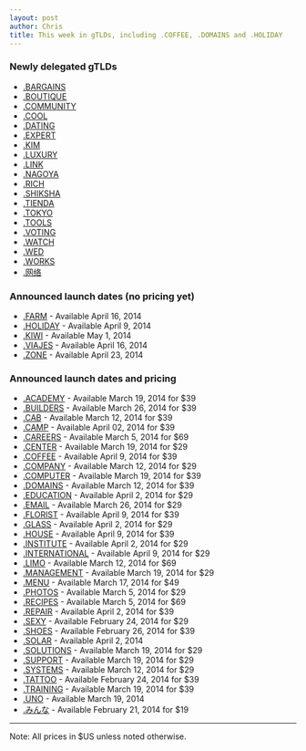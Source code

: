 ```yaml
---
layout: post
author: Chris
title: This week in gTLDs, including .COFFEE, .DOMAINS and .HOLIDAY
---
```


### Newly delegated gTLDs

+ [.BARGAINS](https://iwantmyname.com/domains/dot-bargains)
+ [.BOUTIQUE](https://iwantmyname.com/domains/dot-boutique)
+ [.COMMUNITY](https://iwantmyname.com/domains/dot-community)
+ [.COOL](https://iwantmyname.com/domains/dot-cool)
+ [.DATING](https://iwantmyname.com/domains/dot-dating)
+ [.EXPERT](https://iwantmyname.com/domains/dot-expert)
+ [.KIM](https://iwantmyname.com/domains/dot-kim)
+ [.LUXURY](https://iwantmyname.com/domains/dot-luxury)
+ [.LINK](https://iwantmyname.com/domains/dot-link)
+ [.NAGOYA](https://iwantmyname.com/domains/dot-nagoya)
+ [.RICH](https://iwantmyname.com/domains/dot-rich)
+ [.SHIKSHA](https://iwantmyname.com/domains/dot-shiksha)
+ [.TIENDA](https://iwantmyname.com/domains/dot-tienda)
+ [.TOKYO](https://iwantmyname.com/domains/dot-tokyo)
+ [.TOOLS](https://iwantmyname.com/domains/dot-tools)
+ [.VOTING](https://iwantmyname.com/domains/dot-voting)
+ [.WATCH](https://iwantmyname.com/domains/dot-watch)
+ [.WED](https://iwantmyname.com/domains/dot-wed)
+ [.WORKS](https://iwantmyname.com/domains/dot-works)
+ [.网络](https://iwantmyname.com/domains/dot-网络)

### Announced launch dates (no pricing yet)

+ [.FARM](https://iwantmyname.com/domains/dot-farm) - Available April 16, 2014
+ [.HOLIDAY](https://iwantmyname.com/domains/dot-holiday) - Available April 9, 2014
+ [.KIWI](https://iwantmyname.com/domains/dot-kiwi) - Available May 1, 2014
+ [.VIAJES](https://iwantmyname.com/domains/dot-viajes) - Available April 16, 2014
+ [.ZONE](https://iwantmyname.com/domains/dot-zone) - Available April 23, 2014

### Announced launch dates and pricing

+ [.ACADEMY](https://iwantmyname.com/domains/dot-academy) - Available March 19, 2014 for $39
+ [.BUILDERS](https://iwantmyname.com/domains/dot-builders) - Available March 26, 2014 for $39
+ [.CAB](https://iwantmyname.com/domains/dot-cab) - Available March 12, 2014 for $39
+ [.CAMP](https://iwantmyname.com/domains/dot-camp) - Available April 02, 2014 for $39
+ [.CAREERS](https://iwantmyname.com/domains/dot-careers) - Available March 5, 2014 for $69 
+ [.CENTER](https://iwantmyname.com/domains/dot-center) - Available March 19, 2014 for $29
+ [.COFFEE](https://iwantmyname.com/domains/dot-coffee) - Available April 9, 2014 for $39
+ [.COMPANY](https://iwantmyname.com/domains/dot-company) - Available March 12, 2014 for $29
+ [.COMPUTER](https://iwantmyname.com/domains/dot-computer) - Available March 19, 2014 for $39
+ [.DOMAINS](https://iwantmyname.com/domains/dot-domains) - Available March 12, 2014 for $39
+ [.EDUCATION](https://iwantmyname.com/domains/dot-education) - Available April 2, 2014 for $29
+ [.EMAIL](https://iwantmyname.com/domains/dot-email) - Available March 26, 2014 for $29
+ [.FLORIST](https://iwantmyname.com/domains/dot-florist) - Available April 9, 2014 for $39
+ [.GLASS](https://iwantmyname.com/domains/dot-glass) - Available April 2, 2014 for $29
+ [.HOUSE](https://iwantmyname.com/domains/dot-house) - Available April 9, 2014 for $39
+ [.INSTITUTE](https://iwantmyname.com/domains/dot-institute) - Available April 2, 2014 for $29
+ [.INTERNATIONAL](https://iwantmyname.com/domains/dot-international) - Available April 9, 2014 for $29
+ [.LIMO](https://iwantmyname.com/domains/dot-limo) - Available March 12, 2014 for $69
+ [.MANAGEMENT](https://iwantmyname.com/domains/dot-management) - Available March 19, 2014 for $29
+ [.MENU](https://iwantmyname.com/domains/dot-menu) - Available March 17, 2014 for $49
+ [.PHOTOS](https://iwantmyname.com/domains/dot-photos) - Available March 5, 2014 for $29
+ [.RECIPES](https://iwantmyname.com/domains/dot-recipes) - Available March 5, 2014 for $69
+ [.REPAIR](https://iwantmyname.com/domains/dot-repair) - Available April 2, 2014 for $39
+ [.SEXY](https://iwantmyname.com/domains/dot-sexy) - Available February 24, 2014 for $29
+ [.SHOES](https://iwantmyname.com/domains/dot-shoes) - Available February 26, 2014 for $39
+ [.SOLAR](https://iwantmyname.com/domains/dot-solar) - Available April 2, 2014
+ [.SOLUTIONS](https://iwantmyname.com/domains/dot-solutions) - Available March 19, 2014 for $29
+ [.SUPPORT](https://iwantmyname.com/domains/dot-support) - Available March 19, 2014 for $29
+ [.SYSTEMS](https://iwantmyname.com/domains/dot-systems) - Available March 12, 2014 for $29
+ [.TATTOO](https://iwantmyname.com/domains/dot-tattoo) - Available February 24, 2014 for $39
+ [.TRAINING](https://iwantmyname.com/domains/dot-training) - Available March 19, 2014 for $39
+ [.UNO](https://iwantmyname.com/domains/dot-uno) - Available March 19, 2014
+ [.みんな](https://iwantmyname.com/domains/dot-みんな) - Available February 21, 2014 for $19

***
Note: All prices in $US unless noted otherwise.

<!-- more -->

